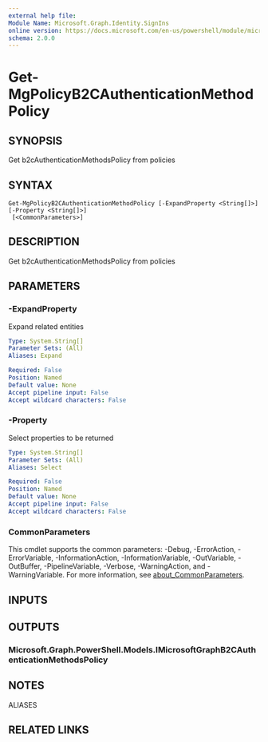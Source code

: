 ```yaml
---
external help file:
Module Name: Microsoft.Graph.Identity.SignIns
online version: https://docs.microsoft.com/en-us/powershell/module/microsoft.graph.identity.signins/get-mgpolicyb2cauthenticationmethodpolicy
schema: 2.0.0
---
```


# Get-MgPolicyB2CAuthenticationMethodPolicy

## SYNOPSIS
Get b2cAuthenticationMethodsPolicy from policies

## SYNTAX

```
Get-MgPolicyB2CAuthenticationMethodPolicy [-ExpandProperty <String[]>] [-Property <String[]>]
 [<CommonParameters>]
```

## DESCRIPTION
Get b2cAuthenticationMethodsPolicy from policies

## PARAMETERS

### -ExpandProperty
Expand related entities

```yaml
Type: System.String[]
Parameter Sets: (All)
Aliases: Expand

Required: False
Position: Named
Default value: None
Accept pipeline input: False
Accept wildcard characters: False
```

### -Property
Select properties to be returned

```yaml
Type: System.String[]
Parameter Sets: (All)
Aliases: Select

Required: False
Position: Named
Default value: None
Accept pipeline input: False
Accept wildcard characters: False
```

### CommonParameters
This cmdlet supports the common parameters: -Debug, -ErrorAction, -ErrorVariable, -InformationAction, -InformationVariable, -OutVariable, -OutBuffer, -PipelineVariable, -Verbose, -WarningAction, and -WarningVariable. For more information, see [about_CommonParameters](http://go.microsoft.com/fwlink/?LinkID=113216).

## INPUTS

## OUTPUTS

### Microsoft.Graph.PowerShell.Models.IMicrosoftGraphB2CAuthenticationMethodsPolicy

## NOTES

ALIASES

## RELATED LINKS

